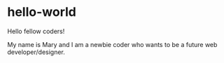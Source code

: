 # hello-world
Hello fellow coders! 

My name is Mary and I am a newbie coder who wants to be a future web developer/designer. 
